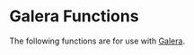# Galera Functions

The following functions are for use with [Galera](../../../../../../server-usage/replication-cluster-multi-master/galera-cluster/galera-use-cases.md).